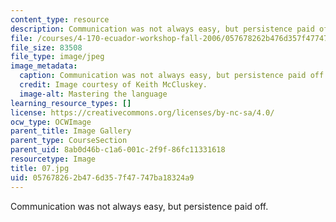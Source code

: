 ```yaml
---
content_type: resource
description: Communication was not always easy, but persistence paid off.
file: /courses/4-170-ecuador-workshop-fall-2006/057678262b476d357f47747ba18324a9_07.jpg
file_size: 83508
file_type: image/jpeg
image_metadata:
  caption: Communication was not always easy, but persistence paid off.
  credit: Image courtesy of Keith McCluskey.
  image-alt: Mastering the language
learning_resource_types: []
license: https://creativecommons.org/licenses/by-nc-sa/4.0/
ocw_type: OCWImage
parent_title: Image Gallery
parent_type: CourseSection
parent_uid: 8ab0d46b-c1a6-001c-2f9f-86fc11331618
resourcetype: Image
title: 07.jpg
uid: 05767826-2b47-6d35-7f47-747ba18324a9
---
```

Communication was not always easy, but persistence paid off.